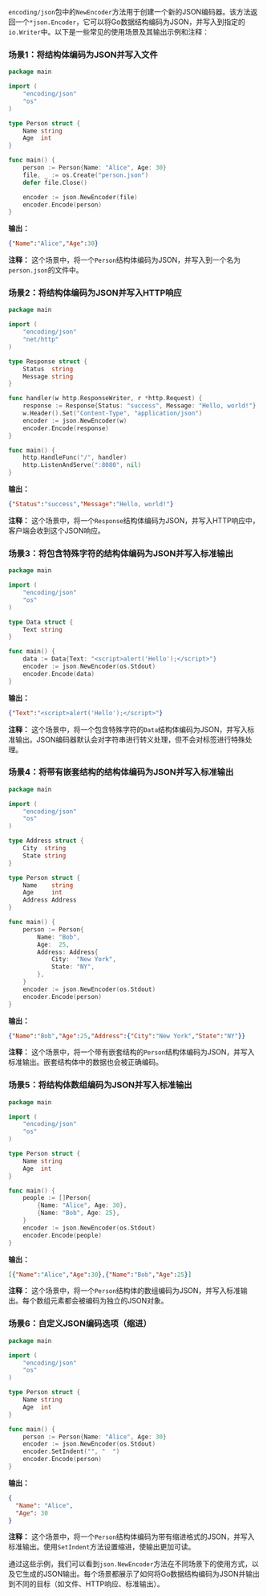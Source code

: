 `encoding/json`包中的`NewEncoder`方法用于创建一个新的JSON编码器。该方法返回一个`*json.Encoder`，它可以将Go数据结构编码为JSON，并写入到指定的`io.Writer`中。以下是一些常见的使用场景及其输出示例和注释：

### 场景1：将结构体编码为JSON并写入文件

```go
package main

import (
    "encoding/json"
    "os"
)

type Person struct {
    Name string
    Age  int
}

func main() {
    person := Person{Name: "Alice", Age: 30}
    file, _ := os.Create("person.json")
    defer file.Close()

    encoder := json.NewEncoder(file)
    encoder.Encode(person)
}
```

**输出：**
```json
{"Name":"Alice","Age":30}
```
**注释：** 这个场景中，将一个`Person`结构体编码为JSON，并写入到一个名为`person.json`的文件中。

### 场景2：将结构体编码为JSON并写入HTTP响应

```go
package main

import (
    "encoding/json"
    "net/http"
)

type Response struct {
    Status  string
    Message string
}

func handler(w http.ResponseWriter, r *http.Request) {
    response := Response{Status: "success", Message: "Hello, world!"}
    w.Header().Set("Content-Type", "application/json")
    encoder := json.NewEncoder(w)
    encoder.Encode(response)
}

func main() {
    http.HandleFunc("/", handler)
    http.ListenAndServe(":8080", nil)
}
```

**输出：**
```json
{"Status":"success","Message":"Hello, world!"}
```
**注释：** 这个场景中，将一个`Response`结构体编码为JSON，并写入HTTP响应中，客户端会收到这个JSON响应。

### 场景3：将包含特殊字符的结构体编码为JSON并写入标准输出

```go
package main

import (
    "encoding/json"
    "os"
)

type Data struct {
    Text string
}

func main() {
    data := Data{Text: "<script>alert('Hello');</script>"}
    encoder := json.NewEncoder(os.Stdout)
    encoder.Encode(data)
}
```

**输出：**
```json
{"Text":"<script>alert('Hello');</script>"}
```
**注释：** 这个场景中，将一个包含特殊字符的`Data`结构体编码为JSON，并写入标准输出。JSON编码器默认会对字符串进行转义处理，但不会对标签进行特殊处理。

### 场景4：将带有嵌套结构的结构体编码为JSON并写入标准输出

```go
package main

import (
    "encoding/json"
    "os"
)

type Address struct {
    City  string
    State string
}

type Person struct {
    Name    string
    Age     int
    Address Address
}

func main() {
    person := Person{
        Name: "Bob",
        Age:  25,
        Address: Address{
            City:  "New York",
            State: "NY",
        },
    }
    encoder := json.NewEncoder(os.Stdout)
    encoder.Encode(person)
}
```

**输出：**
```json
{"Name":"Bob","Age":25,"Address":{"City":"New York","State":"NY"}}
```
**注释：** 这个场景中，将一个带有嵌套结构的`Person`结构体编码为JSON，并写入标准输出。嵌套结构体中的数据也会被正确编码。

### 场景5：将结构体数组编码为JSON并写入标准输出

```go
package main

import (
    "encoding/json"
    "os"
)

type Person struct {
    Name string
    Age  int
}

func main() {
    people := []Person{
        {Name: "Alice", Age: 30},
        {Name: "Bob", Age: 25},
    }
    encoder := json.NewEncoder(os.Stdout)
    encoder.Encode(people)
}
```

**输出：**
```json
[{"Name":"Alice","Age":30},{"Name":"Bob","Age":25}]
```
**注释：** 这个场景中，将一个`Person`结构体的数组编码为JSON，并写入标准输出。每个数组元素都会被编码为独立的JSON对象。

### 场景6：自定义JSON编码选项（缩进）

```go
package main

import (
    "encoding/json"
    "os"
)

type Person struct {
    Name string
    Age  int
}

func main() {
    person := Person{Name: "Alice", Age: 30}
    encoder := json.NewEncoder(os.Stdout)
    encoder.SetIndent("", "  ")
    encoder.Encode(person)
}
```

**输出：**
```json
{
  "Name": "Alice",
  "Age": 30
}
```
**注释：** 这个场景中，将一个`Person`结构体编码为带有缩进格式的JSON，并写入标准输出。使用`SetIndent`方法设置缩进，使输出更加可读。

通过这些示例，我们可以看到`json.NewEncoder`方法在不同场景下的使用方式，以及它生成的JSON输出。每个场景都展示了如何将Go数据结构编码为JSON并输出到不同的目标（如文件、HTTP响应、标准输出）。
